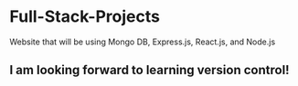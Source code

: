 # Full-Stack-Projects
Website that will be using Mongo DB, Express.js, React.js, and Node.js 


## I am looking forward to learning version control!


